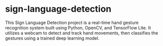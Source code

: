 # sign-language-detection
This Sign Language Detection project is a real-time hand gesture recognition system built using Python, OpenCV, and TensorFlow Lite. It utilizes a webcam to detect and track hand movements, then classifies the gestures using a trained deep learning model. 
